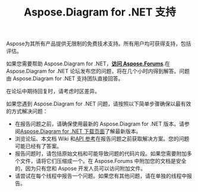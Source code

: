 ﻿---
title: Aspose.Diagram for .NET 支持
linktitle: 技术支援
type: docs
weight: 60
url: /zh/net/technical-support/
description: Aspose.Diagram provides Visio file formats conversions to images, PDF, HTML, XML and XAML formats. Popular file formats supported include VSD, VSS, VDW, VST, VSDX, VSSX, VSTX, VSDM, VSTM, and VSSM.
---
Aspose为其所有产品提供无限制的免费技术支持。所有用户均可获得支持，包括评估。

如果您需要帮助 Aspose.Diagram for .NET，[**访问 Aspose.Forums**](https://forum.aspose.com/c/diagram/17).在 Aspose.Diagram for .NET 论坛发布您的问题，将在几个小时内得到解答。问题由 Aspose.Diagram for .NET 支持团队直接回答。

在论坛中期待回复时，请考虑时区差异。

如果您遇到 Aspose.Diagram for .NET 问题，请按照以下简单步骤确保以最有效的方式解决问题：

- 在报告问题之前，请确保使用最新的 Aspose.Diagram for .NET 版本。请参阅[Aspose.Diagram for .NET 下载页面](https://www.nuget.org/packages/Aspose.Diagram/)了解最新版本。
- 浏览论坛、本文档 Wiki 和[API 参考](https://reference.aspose.com/diagram/net)在报告问题之前获取解决方案。您的问题可能已经有了答案。
- 报告问题时，请包括原始文档和可能导致问题的代码片段。如果您需要附加多个文件，请将它们压缩成一个。在 Aspose.Forums 中附加您的文档是安全的，因为只有您和 Aspose 开发人员可以访问附加文件。
- 请尝试在每个线程中报告一个问题。如果您有其他问题，请在单独的线程中报告。

